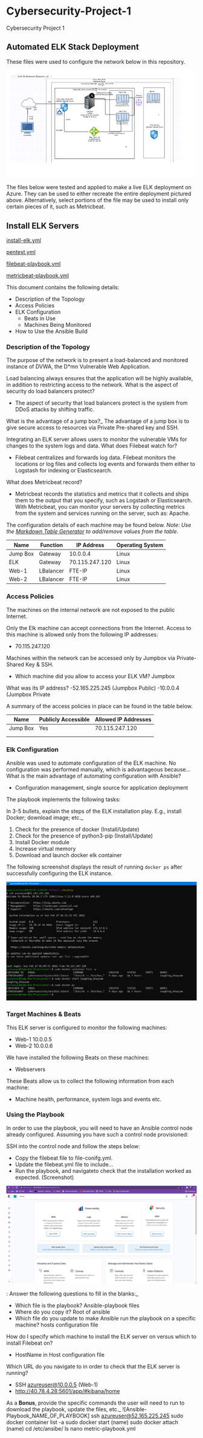 # Cybersecurity-Project-1
Cybersecurity Project 1
## Automated ELK Stack Deployment

These files were used to configure the network below in this repository.


![Netwrok_Diagram](https://github.com/snhb2002/Cybersecurity-Project-1/blob/f2e27114ed36cc4ba8bc79797a9e0551c8acebe6/diagrams/Network%20Diagram.png)

The files below were tested and applied to make a live ELK deployment on Azure. They can be used to either recreate the entire deployment pictured above. Alternatively, select portions of the file may be used to install only certain pieces of it, such as Metricbeat.

## Install ELK Servers
[install-elk.yml](https://github.com/snhb2002/Cybersecurity-Project-1/blob/9c406f0f6d5b852a5c84c6e1208a56015725b233/ansible/install-elk.yml)

[pentest.yml](https://github.com/snhb2002/Cybersecurity-Project-1/blob/627f88d979a07d19b76e8176478c32b46c8c57f4/ansible/pentest.yml)
  
[filebeat-playbook.yml](https://github.com/snhb2002/Cybersecurity-Project-1/blob/09904737ba8eab3d8883d6d456ecd3b7afe37c0f/ansible/filebeat-playbook.yml)

[metricbeat-playbook.yml](https://github.com/snhb2002/Cybersecurity-Project-1/blob/627f88d979a07d19b76e8176478c32b46c8c57f4/ansible/metric-playbook.yml)

This document contains the following details:
- Description of the Topology
- Access Policies
- ELK Configuration
  - Beats in Use
  - Machines Being Monitored
- How to Use the Ansible Build


### Description of the Topology

The purpose of the network is to present a load-balanced and monitored instance of DVWA, the D*mn Vulnerable Web Application.

Load balancing always ensures that the application will be highly available, in addition to restricting access to the network.
What is the aspect of security do load balancers protect?
- The aspect of security that load balancers protect is the system from DDoS attacks by shifting traffic. 

What is the advantage of a jump box?_
The advantage of a jump box is to give secure access to resources via Private Pre-shared key and SSH. 


Integrating an ELK server allows users to monitor the vulnerable VMs for changes to the system logs and data.
What does Filebeat watch for?
- Filebeat centralizes and forwards log data. Filebeat monitors the locations or log files and collects log events and forwards them either to Logstash for indexing or Elasticsearch.

What does Metricbeat record?
- Metricbeat records the statistics and metrics that it collects and ships them to the output that you specify, such as Logstash or Elasticsearch. With Metricbeat, you can monitor your servers by collecting metrics from the system and services running on the server, such as: Apache.


The configuration details of each machine may be found below.
_Note: Use the [Markdown Table Generator](http://www.tablesgenerator.com/markdown_tables) to add/remove values from the table_.

| Name     | Function | IP Address    | Operating System |
|----------|----------|---------------|------------------|
| Jump Box | Gateway  | 10.0.0.4      | Linux            |
| ELK      | Gateway  |70.115.247.120 | Linux            |
| Web-1    | LBalancer| FTE-IP        | Linux            |
| Web-2    | LBalancer| FTE-IP        | Linux            |


### Access Policies

The machines on the internal network are not exposed to the public Internet. 

Only the Elk machine can accept connections from the Internet. Access to this machine is allowed only from the following IP addresses:
- 70.115.247.120

Machines within the network can be accessed only by Jumpbox via Private-Shared Key & SSH.
- Which machine did you allow to access your ELK VM? Jumpbox

What was its IP address?
-52.165.225.245 (Jumpbox Public)
-10.0.0.4 (Jumpbox Private

A summary of the access policies in place can be found in the table below.

| Name     | Publicly Accessible | Allowed IP Addresses |
|----------|---------------------|----------------------|
| Jump Box | Yes                 | 70.115.247.120       |
|          |                     |                      |
|          |                     |                      |

### Elk Configuration

Ansible was used to automate configuration of the ELK machine. No configuration was performed manually, which is advantageous because...
What is the main advantage of automating configuration with Ansible?
- Configuration management, single source for application deployment

The playbook implements the following tasks:

In 3-5 bullets, explain the steps of the ELK installation play. E.g., install Docker; download image; etc._

1.  Check for the presence of docker (Install/Update)
2.  Check for the presence of python3-pip (Install/Update)
3.  Install Docker module
4.  Increase virtual memory
5.  Download and launch docker elk container


The following screenshot displays the result of running `docker ps` after successfully configuring the ELK instance.


![Docker-PS](https://github.com/snhb2002/Cybersecurity-Project-1/blob/ed7e939572e7889d8ae9781d9badb1a6c9dd200e/diagrams/docker%20ps.PNG)



### Target Machines & Beats
This ELK server is configured to monitor the following machines:

- Web-1 10.0.0.5
- Web-2 10.0.0.6

We have installed the following Beats on these machines:
- Webservers

These Beats allow us to collect the following information from each machine:
- Machine health, performance, system logs and events etc.  

### Using the Playbook
In order to use the playbook, you will need to have an Ansible control node already configured. Assuming you have such a control node provisioned: 

SSH into the control node and follow the steps below:
- Copy the filebeat file to file-conifg.yml.
- Update the filebeat.yml file to include...
- Run the playbook, and navigateto check that the installation worked as expected.  (Screenshot)

![Kibanaserver png](https://github.com/snhb2002/Cybersecurity-Project-1/blob/4f6d312a4650c2e24eff8b8b306af988bb2c78b7/diagrams/updated%20kibana%20screen.PNG)

: Answer the following questions to fill in the blanks:_
- Which file is the playbook? Ansible-playbook files   
- Where do you copy it? Root of ansible 
- Which file do you update to make Ansible run the playbook on a specific machine? hosts configuration file

How do I specify which machine to install the ELK server on versus which to install Filebeat on?
- HostName in Host configuration file

Which URL do you navigate to in order to check that the ELK server is running?
- SSH azureuser@10.0.0.5 (Web-1)
-  http://40.78.4.28:5601/app/#kibana/home

As a **Bonus**, provide the specific commands the user will need to run to download the playbook, update the files, etc._
![Ansible-Playbook_NAME_OF_PLAYBOOK] 
ssh azureuser@52.165.225.245
sudo docker container list -a
sudo docker start (name)
sudo docker attach (name)
cd /etc/ansibe/
ls
nano metric-playbook.yml



